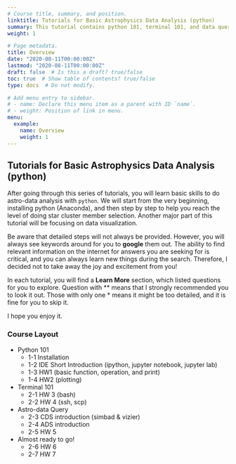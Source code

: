 ```yaml
---
# Course title, summary, and position.
linktitle: Tutorials for Basic Astrophysics Data Analysis (python)
summary: This tutorial contains python 101, terminal 101, and data query 101 for those new to this field and want to get their hands dirty ASAP (e.g., for summer intern students, lab newcomers, or people who want to switch to python).
weight: 1

# Page metadata.
title: Overview
date: "2020-08-11T00:00:00Z"
lastmod: "2020-08-11T00:00:00Z"
draft: false  # Is this a draft? true/false
toc: true  # Show table of contents? true/false
type: docs  # Do not modify.

# Add menu entry to sidebar.
# - name: Declare this menu item as a parent with ID `name`.
# - weight: Position of link in menu.
menu:
  example:
    name: Overview
    weight: 1
---
```


## Tutorials for Basic Astrophysics Data Analysis (python)
After going through this series of tutorials, you will learn basic skills to do astro-data analysis with `python`. We will start from the very beginning, installing python (Anaconda), and then step by step to help you reach the level of doing star cluster member selection. Another major part of this tutorial will be focusing on data visualization.

Be aware that detailed steps will not always be provided. However, you will always see keywords around for you to **google** them out. The ability to find relevant information on the internet for answers you are seeking for is critical, and you can always learn new things during the search. Therefore, I decided not to take away the joy and excitement from you!

In each tutorial, you will find a **Learn More** section, which listed questions for you to explore. Question with \*\* means that I strongly recommended you to look it out. Those with only one \* means it might be too detailed, and it is fine for you to skip it.

I hope you enjoy it.

### Course Layout
* Python 101
    * 1-1 Installation
    * 1-2 IDE Short Introduction (ipython, jupyter notebook, jupyter lab)
    * 1-3 HW1 (basic function, operation, and print)
    * 1-4 HW2 (plotting)
* Terminal 101
    * 2-1 HW 3 (bash)
    * 2-2 HW 4 (ssh, scp)
* Astro-data Query
    * 2-3 CDS introduction (simbad & vizier)
    * 2-4 ADS introduction
    * 2-5 HW 5
* Almost ready to go!
    * 2-6 HW 6
    * 2-7 HW 7
